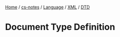 [Home](https://mengxianbin.github.io) /
[cs-notes](https://mengxianbin.github.io/cs-notes/site) /
[Language](https://mengxianbin.github.io/cs-notes/site/Language) /
[XML](https://mengxianbin.github.io/cs-notes/site/Language/XML) /
[DTD](https://mengxianbin.github.io/cs-notes/site/Language/XML/DTD)

# Document Type Definition